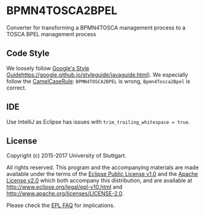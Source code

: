 # BPMN4TOSCA2BPEL
Converter for transforming a BPMN4TOSCA management process to a TOSCA BPEL management process

## Code Style
We loosely follow [Google's Style Guide]()https://google.github.io/styleguide/javaguide.html).
We especially follow the [CamelCaseRule](https://google.github.io/styleguide/javaguide.html#s5.3-camel-case):
`BPMN4TOSCA2BPEL` is wrong, `Bpmn4Tosca2Bpel` is correct.

## IDE
Use IntelliJ as Eclipse has issues with `trim_trailing_whitespace = true`.

## License
Copyright (c) 2015-2017 University of Stuttgart.

All rights reserved. This program and the accompanying materials
are made available under the terms of the [Eclipse Public License v1.0]
and the [Apache License v2.0] which both accompany this distribution,
and are available at http://www.eclipse.org/legal/epl-v10.html
and http://www.apache.org/licenses/LICENSE-2.0.

Please check the [EPL FAQ](https://eclipse.org/legal/eplfaq.php#DUALLIC) for implications.

 [Apache License v2.0]: http://www.apache.org/licenses/LICENSE-2.0.html
 [Eclipse Public License v1.0]: http://www.eclipse.org/legal/epl-v10.html
